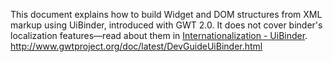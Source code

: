 This document explains how to build Widget and DOM structures from XML markup using UiBinder, introduced with GWT 2.0. It does not cover binder's localization features&mdash;read about them in <a href="DevGuideUiBinderI18n.html">Internationalization - UiBinder</a>.<br>
http://www.gwtproject.org/doc/latest/DevGuideUiBinder.html<br>
